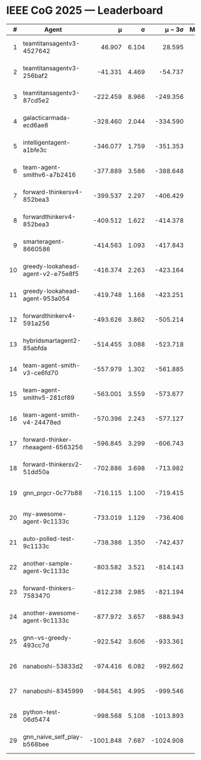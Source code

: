 # IEEE CoG 2025 — Leaderboard

| # | Agent | μ | σ | μ − 3σ | Matches | Updated |
|---:|---|---:|---:|---:|---:|---|
| 1 | teamtitansagentv3-4527642 | 46.907 | 6.104 | 28.595 | 21590 | 2025-08-25 09:12 |
| 2 | teamtitansagentv3-256baf2 | -41.331 | 4.469 | -54.737 | 21976 | 2025-08-25 09:12 |
| 3 | teamtitansagentv3-87cd5e2 | -222.459 | 8.966 | -249.356 | 22346 | 2025-08-25 09:12 |
| 4 | galacticarmada-ecd6ae8 | -328.460 | 2.044 | -334.590 | 20040 | 2025-08-25 09:12 |
| 5 | intelligentagent-a1bfe3c | -346.077 | 1.759 | -351.353 | 18379 | 2025-08-25 09:12 |
| 6 | team-agent-smithv6-a7b2416 | -377.889 | 3.586 | -388.648 | 21440 | 2025-08-25 09:12 |
| 7 | forward-thinkersv4-852bea3 | -399.537 | 2.297 | -406.429 | 17627 | 2025-08-25 09:12 |
| 8 | forwardthinkerv4-852bea3 | -409.512 | 1.622 | -414.378 | 18382 | 2025-08-25 09:12 |
| 9 | smarteragent-8660586 | -414.563 | 1.093 | -417.843 | 18282 | 2025-08-25 09:12 |
| 10 | greedy-lookahead-agent-v2-e75e8f5 | -416.374 | 2.263 | -423.164 | 22102 | 2025-08-25 09:12 |
| 11 | greedy-lookahead-agent-953a054 | -419.748 | 1.168 | -423.251 | 19862 | 2025-08-25 09:12 |
| 12 | forwardthinkerv4-591a256 | -493.626 | 3.862 | -505.214 | 17804 | 2025-08-25 09:12 |
| 13 | hybridsmartagent2-85abfda | -514.455 | 3.088 | -523.718 | 18092 | 2025-08-25 09:12 |
| 14 | team-agent-smith-v3-ce6fd70 | -557.979 | 1.302 | -561.885 | 22236 | 2025-08-25 09:12 |
| 15 | team-agent-smithv5-281cf89 | -563.001 | 3.559 | -573.677 | 20740 | 2025-08-25 09:12 |
| 16 | team-agent-smith-v4-24478ed | -570.396 | 2.243 | -577.127 | 21516 | 2025-08-25 09:12 |
| 17 | forward-thinker-rheaagent-6563256 | -596.845 | 3.299 | -606.743 | 19988 | 2025-08-25 09:12 |
| 18 | forward-thinkersv2-51dd50a | -702.886 | 3.698 | -713.982 | 20808 | 2025-08-25 09:12 |
| 19 | gnn_prgcr-0c77b88 | -716.115 | 1.100 | -719.415 | 18840 | 2025-08-25 09:12 |
| 20 | my-awesome-agent-9c1133c | -733.019 | 1.129 | -736.406 | 21820 | 2025-08-25 09:12 |
| 21 | auto-polled-test-9c1133c | -738.386 | 1.350 | -742.437 | 22220 | 2025-08-25 09:12 |
| 22 | another-sample-agent-9c1133c | -803.582 | 3.521 | -814.143 | 21760 | 2025-08-25 09:12 |
| 23 | forward-thinkers-7583470 | -812.238 | 2.985 | -821.194 | 19480 | 2025-08-25 09:12 |
| 24 | another-awesome-agent-9c1133c | -877.972 | 3.657 | -888.943 | 23300 | 2025-08-25 09:12 |
| 25 | gnn-vs-greedy-493cc7d | -922.542 | 3.606 | -933.361 | 16780 | 2025-08-25 09:12 |
| 26 | nanaboshi-53833d2 | -974.416 | 6.082 | -992.662 | 16780 | 2025-08-25 09:12 |
| 27 | nanaboshi-8345999 | -984.561 | 4.995 | -999.546 | 17590 | 2025-08-25 09:12 |
| 28 | python-test-06d5474 | -998.568 | 5.108 | -1013.893 | 17390 | 2025-08-25 09:12 |
| 29 | gnn_naive_self_play-b568bee | -1001.848 | 7.687 | -1024.908 | 17460 | 2025-08-25 09:12 |
